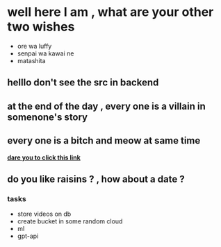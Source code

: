 # well here I am , what are your other two wishes
- ore wa luffy
- senpai wa kawai ne
- matashita

## helllo don't see the src in backend

## at the end of the day , every one is a villain in somenone's story 

## every one is a bitch and meow at same time

[**dare you to click this link**](https://www.youtube.com/shorts/SXHMnicI6Pg)

## do you like raisins ? , how about a date ?

### tasks
- store videos on db
- create bucket in some random cloud
- ml
- gpt-api



